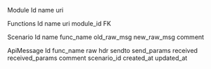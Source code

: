 Module
Id
name
uri

Functions
Id
name
uri
module_id FK

Scenario
Id
name
func_name
old_raw_msg
new_raw_msg
comment

ApiMessage
Id
func_name
raw
hdr
sendto
send_params
received
received_params
comment
scenario_id
created_at
updated_at
